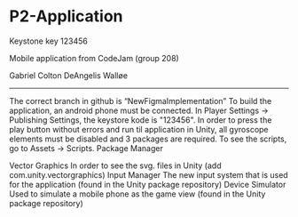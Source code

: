# P2-Application

Keystone key 123456

Mobile application from CodeJam (group 208)


Gabriel Colton DeAngelis  Walløe 


------------------

The correct branch in github is “NewFigmaImplementation”
To build the application, an android phone must be connected. In Player Settings -> Publishing Settings, the keystore kode is "123456". In order to press the play button without errors and run til application in Unity, all gyroscope elements must be disabled and 3 packages are required. To see the scripts, go to Assets -> Scripts.
Package Manager

Vector Graphics
In order to see the svg. files in Unity (add com.unity.vectorgraphics)
Input Manager
The new input system that is used for the application (found in the Unity package repository)
Device Simulator
Used to simulate a mobile phone as the game view (found in the Unity package repository)
